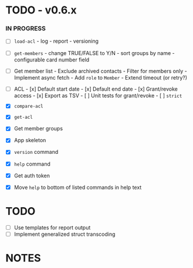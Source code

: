 # TODO - v0.6.x

### IN PROGRESS

- [ ] `load-acl`
       - log
       - report
       - versioning

- [ ] `get-members`
       - change TRUE/FALSE to Y/N
       - sort groups by name
       - configurable card number field

- [ ] Get member list
      - Exclude archived contacts
      - Filter for members only
      - Implement async fetch
      - Add `role` to `Member`
      - Extend timeout (or retry?)

- [ ] ACL
      - [x] Default start date
      - [x] Default end date
      - [x] Grant/revoke access
      - [x] Export as TSV
      - [ ] Unit tests for grant/revoke
      - [ ] `strict` 

- [x] `compare-acl`
- [x] `get-acl`
- [x] Get member groups
- [x] App skeleton
- [x] `version` command
- [x] `help` command
- [x] Get auth token
- [x] Move `help` to bottom of listed commands in help text

# TODO

- [ ] Use templates for report output
- [ ] Implement generalized struct transcoding

# NOTES
